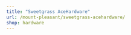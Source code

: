 ```yaml
---
title: "Sweetgrass AceHardware"
url: /mount-pleasant/sweetgrass-acehardware/
shop: hardware
---
```

